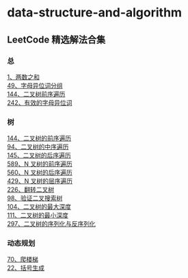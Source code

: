 # data-structure-and-algorithm

## LeetCode 精选解法合集

### 总

[1、两数之和](./leet-code/1、两数之和.md)<br/>
[49、字母异位词分组](./leet-code/49、字母异位词分组.md)<br/>
[144、二叉树前序遍历](./leet-code/144、二叉树前序遍历.md)<br/>
[242、有效的字母异位词](./leet-code/242、有效的字母异位词.md)<br/>

### 树

[144、二叉树的前序遍历](./leet-code/144、二叉树前序遍历.md)<br/>
[94、二叉树的中序遍历](./leet-code/94、二叉树的中序遍历.md)<br/>
[145、二叉树的后序遍历](./leet-code/145、二叉树的后序遍历.md)<br/>
[589、N 叉树的前序遍历](./leet-code/589、N叉树的前序遍历.md)<br/>
[560、N 叉树的后序遍历](./leet-code/560、N叉树的后序遍历.md)<br/>
[429、N 叉树的层序遍历](./leet-code/429、N叉树的层序遍历.md)<br/>
[226、翻转二叉树](./leet-code/226、翻转二叉树.md)<br/>
[98、验证二叉搜索树](./leet-code/98、验证二叉搜索树.md)<br/>
[104、二叉树的最大深度](./leet-code/104、二叉树的最大深度.md)<br/>
[111、二叉树的最小深度](./leet-code/111、二叉树的最小深度.md)<br/>
[297、二叉树的序列化与反序列化](./leet-code/297、二叉树的序列化与反序列化.md)<br/>

### 动态规划

[70、爬楼梯](./leet-code/70、爬楼梯.md)<br/>
[22、括号生成](./leet-code/22、括号生成.md)<br/>
